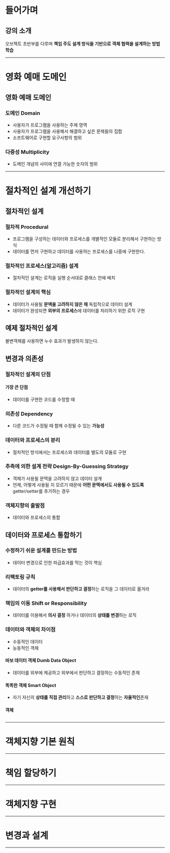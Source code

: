 # 들어가며

## 강의 소개

오브젝트 초반부를 다루며
**책임 주도 설계 방식을 기반으로 객체 협력을 설계하는 방법 학습**
****
# 영화 예매 도메인

## 영화 예매 도메인

### 도메인 Domain
- 사용자가 프로그램을 사용하는 주제 영역
- 사용자가 프로그램을 사용해서 해결하고 싶은 문제들의 집합
- 소프트웨어로 구현할 요구사항의 범위

### 다중성 Multiplicity
- 도메인 개념의 사이에 연결 가능한 숫자의 범위 
****
# 절차적인 설계 개선하기

## 절차적인 설계

### 절차적 Procedural
- 프로그램을 구성하는 데이터와 프로세스를 개별적인 모듈로 분리해서 구현하는 방식
- 데이터를 먼저 구현하고 데이터를 사용하는 프로세스를 나중에 구현한다.

### 절차적인 프로세스(알고리즘) 설계
- 절차적인 설계는 로직을 실행 순서대로 클래스 안에 배치

### 절차적인 설계의 핵심
- 데이터가 사용될 **문액을 고려하지 않은 채** 독립적으로 데이터 설계
- 데이터가 완성되면 **외부의 프로세스**에 데이터를 처리하기 위한 로직 구현

## 예제 절차적인 설계

불변객체를 사용하면 누수 효과가 발생하지 않는다.

## 변경과 의존성

### 절차적인 설계의 단점

#### 가장 큰 단점
- 데이터를 구현한 코드를 수정할 때

### 의존성 Dependency
- 다른 코드가 수정될 때 함께 수정될 수 있는 **가능성**

### 데이터와 프로세스의 분리
- 절차적인 방식에서는 프로세스와 데이터를 별도의 모듈로 구현

### 추측에 의한 설계 전략 Design-By-Guessing Strategy
- 객체가 사용될 문맥을 고려하지 않고 데이터 설계
- 언제, 어떻게 사용될 지 모르기 때문에 **어떤 문맥에서도 사용될 수 있도록** getter/setter를 추가하는 경우

### 객체지향의 출발점
- 데이터와 프로세스의 통합

## 데이터와 프로세스 통합하기

### 수정하기 쉬운 설계를 만드는 방법
- 데이터 변경으로 인한 파급효과를 막는 것이 핵심

### 리팩토링 규칙
- 데이터의 **getter를 사용해서 판단하고 결정**하는 로직을 그 데이터로 옮겨라

### 책임의 이동 Shift or Responsibility
- 데이터를 이용해서 **의사 결정** 하거나 데이터의 **상태를 변경**하는 로직

### 데이터와 객체의 차이점
- 수동적인 데이터
- 능동적인 객체
#### 바보 데이터 객체 Dumb Data Object
- 데이터를 외부에 제공하고 외부에서 판단하고 결정하는 수동적인 존재

#### 똑똑한 객체 Smart Object
- 자기 자신의 **상태를 직접 관리**하고 **스스로 판단하고 결정**하는 **자율적인**존재

#### 객체


## 
****
# 객체지향 기본 원칙
****
# 책임 할당하기
****
# 객체지향 구현
****
# 변경과 설계
****